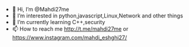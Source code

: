 - 👋 Hi, I’m @Mahdi27me
- 👀 I’m interested in python,javascript,Linux,Network and other things
- 🌱 I’m currently learning C++,security
- 📫 How to reach me http://t.me/mahdi27me or https://www.instagram.com/mahdi_eshghi27/

<!---

--->
